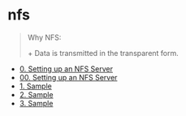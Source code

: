 # nfs

> Why NFS:
>
> \+ Data is transmitted in the transparent form.

- [0. Setting up an NFS Server](0sampleREADME.md) 
- [00. Setting up an NFS Server](00sampleREADME.md)
- [1. Sample](1sampleREADME.md)
- [2. Sample](2sampleREADME.md)
- [3. Sample](3sampleREADME.md)
